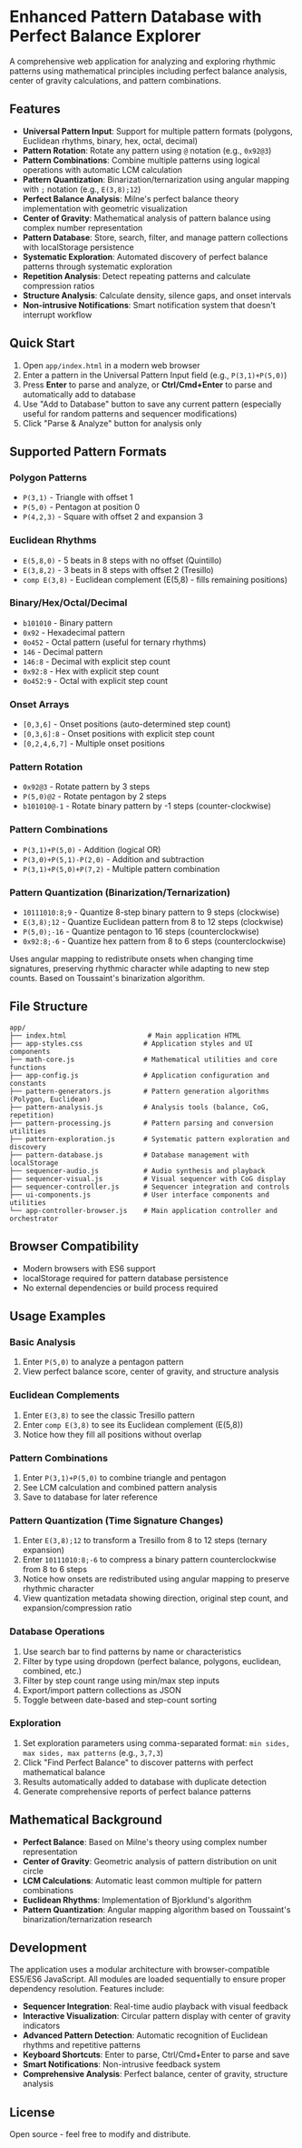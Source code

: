 # Enhanced Pattern Database with Perfect Balance Explorer

A comprehensive web application for analyzing and exploring rhythmic patterns using mathematical principles including perfect balance analysis, center of gravity calculations, and pattern combinations.

## Features

- **Universal Pattern Input**: Support for multiple pattern formats (polygons, Euclidean rhythms, binary, hex, octal, decimal)
- **Pattern Rotation**: Rotate any pattern using `@` notation (e.g., `0x92@3`)
- **Pattern Combinations**: Combine multiple patterns using logical operations with automatic LCM calculation
- **Pattern Quantization**: Binarization/ternarization using angular mapping with `;` notation (e.g., `E(3,8);12`)
- **Perfect Balance Analysis**: Milne's perfect balance theory implementation with geometric visualization
- **Center of Gravity**: Mathematical analysis of pattern balance using complex number representation
- **Pattern Database**: Store, search, filter, and manage pattern collections with localStorage persistence
- **Systematic Exploration**: Automated discovery of perfect balance patterns through systematic exploration
- **Repetition Analysis**: Detect repeating patterns and calculate compression ratios
- **Structure Analysis**: Calculate density, silence gaps, and onset intervals
- **Non-intrusive Notifications**: Smart notification system that doesn't interrupt workflow

## Quick Start

1. Open `app/index.html` in a modern web browser
2. Enter a pattern in the Universal Pattern Input field (e.g., `P(3,1)+P(5,0)`)
3. Press **Enter** to parse and analyze, or **Ctrl/Cmd+Enter** to parse and automatically add to database
4. Use "Add to Database" button to save any current pattern (especially useful for random patterns and sequencer modifications)
5. Click "Parse & Analyze" button for analysis only

## Supported Pattern Formats

### Polygon Patterns
- `P(3,1)` - Triangle with offset 1
- `P(5,0)` - Pentagon at position 0
- `P(4,2,3)` - Square with offset 2 and expansion 3

### Euclidean Rhythms
- `E(5,8,0)` - 5 beats in 8 steps with no offset (Quintillo)
- `E(3,8,2)` - 3 beats in 8 steps with offset 2 (Tresillo)
- `comp E(3,8)` - Euclidean complement (E(5,8) - fills remaining positions)

### Binary/Hex/Octal/Decimal
- `b101010` - Binary pattern
- `0x92` - Hexadecimal pattern
- `0o452` - Octal pattern (useful for ternary rhythms)
- `146` - Decimal pattern
- `146:8` - Decimal with explicit step count
- `0x92:8` - Hex with explicit step count
- `0o452:9` - Octal with explicit step count

### Onset Arrays
- `[0,3,6]` - Onset positions (auto-determined step count)
- `[0,3,6]:8` - Onset positions with explicit step count
- `[0,2,4,6,7]` - Multiple onset positions

### Pattern Rotation
- `0x92@3` - Rotate pattern by 3 steps
- `P(5,0)@2` - Rotate pentagon by 2 steps  
- `b101010@-1` - Rotate binary pattern by -1 steps (counter-clockwise)

### Pattern Combinations
- `P(3,1)+P(5,0)` - Addition (logical OR)
- `P(3,0)+P(5,1)-P(2,0)` - Addition and subtraction
- `P(3,1)+P(5,0)+P(7,2)` - Multiple pattern combination

### Pattern Quantization (Binarization/Ternarization)
- `10111010:8;9` - Quantize 8-step binary pattern to 9 steps (clockwise)
- `E(3,8);12` - Quantize Euclidean pattern from 8 to 12 steps (clockwise)
- `P(5,0);-16` - Quantize pentagon to 16 steps (counterclockwise)
- `0x92:8;-6` - Quantize hex pattern from 8 to 6 steps (counterclockwise)

Uses angular mapping to redistribute onsets when changing time signatures, preserving rhythmic character while adapting to new step counts. Based on Toussaint's binarization algorithm.

## File Structure

```
app/
├── index.html                    # Main application HTML
├── app-styles.css               # Application styles and UI components
├── math-core.js                 # Mathematical utilities and core functions
├── app-config.js                # Application configuration and constants
├── pattern-generators.js        # Pattern generation algorithms (Polygon, Euclidean)
├── pattern-analysis.js          # Analysis tools (balance, CoG, repetition)
├── pattern-processing.js        # Pattern parsing and conversion utilities
├── pattern-exploration.js       # Systematic pattern exploration and discovery
├── pattern-database.js          # Database management with localStorage
├── sequencer-audio.js           # Audio synthesis and playback
├── sequencer-visual.js          # Visual sequencer with CoG display
├── sequencer-controller.js      # Sequencer integration and controls
├── ui-components.js             # User interface components and utilities
└── app-controller-browser.js    # Main application controller and orchestrator
```

## Browser Compatibility

- Modern browsers with ES6 support
- localStorage required for pattern database persistence
- No external dependencies or build process required

## Usage Examples

### Basic Analysis
1. Enter `P(5,0)` to analyze a pentagon pattern
2. View perfect balance score, center of gravity, and structure analysis

### Euclidean Complements
1. Enter `E(3,8)` to see the classic Tresillo pattern
2. Enter `comp E(3,8)` to see its Euclidean complement (E(5,8))
3. Notice how they fill all positions without overlap

### Pattern Combinations
1. Enter `P(3,1)+P(5,0)` to combine triangle and pentagon
2. See LCM calculation and combined pattern analysis
3. Save to database for later reference

### Pattern Quantization (Time Signature Changes)
1. Enter `E(3,8);12` to transform a Tresillo from 8 to 12 steps (ternary expansion)
2. Enter `10111010:8;-6` to compress a binary pattern counterclockwise from 8 to 6 steps
3. Notice how onsets are redistributed using angular mapping to preserve rhythmic character
4. View quantization metadata showing direction, original step count, and expansion/compression ratio

### Database Operations
1. Use search bar to find patterns by name or characteristics
2. Filter by type using dropdown (perfect balance, polygons, euclidean, combined, etc.)
3. Filter by step count range using min/max step inputs
4. Export/import pattern collections as JSON
5. Toggle between date-based and step-count sorting

### Exploration
1. Set exploration parameters using comma-separated format: `min sides, max sides, max patterns` (e.g., `3,7,3`)
2. Click "Find Perfect Balance" to discover patterns with perfect mathematical balance
3. Results automatically added to database with duplicate detection
4. Generate comprehensive reports of perfect balance patterns

## Mathematical Background

- **Perfect Balance**: Based on Milne's theory using complex number representation
- **Center of Gravity**: Geometric analysis of pattern distribution on unit circle
- **LCM Calculations**: Automatic least common multiple for pattern combinations
- **Euclidean Rhythms**: Implementation of Bjorklund's algorithm
- **Pattern Quantization**: Angular mapping algorithm based on Toussaint's binarization/ternarization research

## Development

The application uses a modular architecture with browser-compatible ES5/ES6 JavaScript. All modules are loaded sequentially to ensure proper dependency resolution. Features include:

- **Sequencer Integration**: Real-time audio playback with visual feedback
- **Interactive Visualization**: Circular pattern display with center of gravity indicators  
- **Advanced Pattern Detection**: Automatic recognition of Euclidean rhythms and repetitive patterns
- **Keyboard Shortcuts**: Enter to parse, Ctrl/Cmd+Enter to parse and save
- **Smart Notifications**: Non-intrusive feedback system
- **Comprehensive Analysis**: Perfect balance, center of gravity, structure analysis

## License

Open source - feel free to modify and distribute.